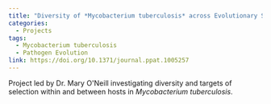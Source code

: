 ```yaml
---
title: "Diversity of *Mycobacterium tuberculosis* across Evolutionary Scales"
categories:
  - Projects
tags:
  - Mycobacterium tuberculosis
  - Pathogen Evolution
link: https://doi.org/10.1371/journal.ppat.1005257
---
```


Project led by Dr. Mary O'Neill investigating diversity and targets of selection within and between hosts in *Mycobacterium tuberculosis*.

